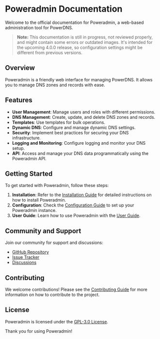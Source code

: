# Poweradmin Documentation

Welcome to the official documentation for Poweradmin, a web-based administration tool for PowerDNS.

> **Note:** This documentation is still in progress, not reviewed properly, and might contain some errors or outdated images. It's intended for the upcoming 4.0.0 release, so configuration settings might be different from previous versions.

## Overview

Poweradmin is a friendly web interface for managing PowerDNS. It allows you to manage DNS zones and records with ease.

## Features

- **User Management**: Manage users and roles with different permissions.
- **DNS Management**: Create, update, and delete DNS zones and records.
- **Templates**: Use templates for bulk operations.
- **Dynamic DNS**: Configure and manage dynamic DNS settings.
- **Security**: Implement best practices for securing your DNS infrastructure.
- **Logging and Monitoring**: Configure logging and monitor your DNS setup.
- **API**: Access and manage your DNS data programmatically using the Poweradmin API.

## Getting Started

To get started with Poweradmin, follow these steps:

1. **Installation**: Refer to the [Installation Guide](installation/quickstart.md) for detailed instructions on how to install Poweradmin.
2. **Configuration**: Check the [Configuration Guide](configuration/basic.md) to set up your Poweradmin instance.
3. **User Guide**: Learn how to use Poweradmin with the [User Guide](user-guide/users-roles.md).

## Community and Support

Join our community for support and discussions:

- [GitHub Repository](https://github.com/poweradmin/poweradmin-docs)
- [Issue Tracker](https://github.com/poweradmin/poweradmin-docs/issues)
- [Discussions](https://github.com/poweradmin/poweradmin/discussions)

## Contributing

We welcome contributions! Please see the [Contributing Guide](contributing/development.md) for more information on how to contribute to the project.

## License

Poweradmin is licensed under the [GPL-3.0 License](https://www.gnu.org/licenses/gpl-3.0.html).

Thank you for using Poweradmin!